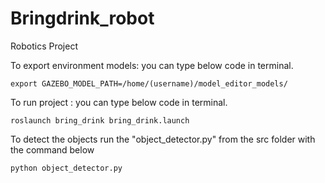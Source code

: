 # Bringdrink_robot
Robotics Project

To export environment models: you can type below code in terminal.

`export GAZEBO_MODEL_PATH=/home/(username)/model_editor_models/`


To run project : you can type below code in terminal.

`roslaunch bring_drink bring_drink.launch`

To detect the objects run the "object_detector.py" from the src folder with the command below

`python object_detector.py`
